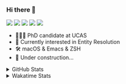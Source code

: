 ### Hi there 👋

[![](https://img.shields.io/badge/-Email-325180?logo=maildotru&logoColor=white&style=flat-square)](mailto:hi@wang.tianshu.me)
[![](https://img.shields.io/badge/-GitHub-black?logo=GitHub&style=flat-square)](https://github.com/tshu-w)
[![](https://img.shields.io/badge/-Telegram-26a5e4?labelColor=fafafa&logo=telegram&style=flat-square)](https://t.me/tshu_w) 
[![](https://img.shields.io/badge/-Twitter-1da1f2?logo=Twitter&logoColor=white&style=flat-square)](https://twitter.com/tshu_w)
[![](https://komarev.com/ghpvc/?username=tshu-w&color=blueviolet&style=flat-square)]()



- 🧑🏻‍🎓 PhD candidate at UCAS
- 🔭 Currently interested in Entity Resolution
- 🛠 macOS & Emacs & ZSH
- 🚧 Under construction...

<details>

<summary>GitHub Stats</summary>

![Tianshu's GitHub stats](https://github-readme-stats.vercel.app/api?username=tshu-w&show_icons=true&theme=buefy&count_private=true)
  
</details>


<details>
  <summary>Wakatime Stats</summary>

  Currently, files accessed by tramp cannot be tracked by wakatime, see https://github.com/wakatime/wakatime-mode/issues/27
  <br>
  
<!--START_SECTION:waka-->
![Code Time](http://img.shields.io/badge/Code%20Time-6%2C003%20hrs%2046%20mins-blue)

**I'm an Early 🐤** 

```text
🌞 Morning    72 commits     ████░░░░░░░░░░░░░░░░░░░░░   16.55% 
🌆 Daytime    196 commits    ███████████░░░░░░░░░░░░░░   45.06% 
🌃 Evening    160 commits    █████████░░░░░░░░░░░░░░░░   36.78% 
🌙 Night      7 commits      ░░░░░░░░░░░░░░░░░░░░░░░░░   1.61%

```
📅 **I'm Most Productive on Tuesday** 

```text
Monday       68 commits     ████░░░░░░░░░░░░░░░░░░░░░   15.63% 
Tuesday      151 commits    ████████░░░░░░░░░░░░░░░░░   34.71% 
Wednesday    55 commits     ███░░░░░░░░░░░░░░░░░░░░░░   12.64% 
Thursday     32 commits     █░░░░░░░░░░░░░░░░░░░░░░░░   7.36% 
Friday       50 commits     ██░░░░░░░░░░░░░░░░░░░░░░░   11.49% 
Saturday     52 commits     ███░░░░░░░░░░░░░░░░░░░░░░   11.95% 
Sunday       27 commits     █░░░░░░░░░░░░░░░░░░░░░░░░   6.21%

```


📊 **This Week I Spent My Time On** 

```text
💬 Programming Languages: 
sh                       23 hrs 20 mins      █████████████████████████   100.0%

🔥 Editors: 
Zsh                      23 hrs 20 mins      █████████████████████████   100.0%

🐱‍💻 Projects: 
universal-blocker        14 hrs 17 mins      ███████████████░░░░░░░░░░   61.21% 
Terminal                 5 hrs 44 mins       ██████░░░░░░░░░░░░░░░░░░░   24.63% 
jhu-mt-hw                2 hrs 36 mins       ██░░░░░░░░░░░░░░░░░░░░░░░   11.17% 
lightning                25 mins             ░░░░░░░░░░░░░░░░░░░░░░░░░   1.83% 
JedAIToolkit             9 mins              ░░░░░░░░░░░░░░░░░░░░░░░░░   0.66%

💻 Operating System: 
Linux                    17 hrs 26 mins      ██████████████████░░░░░░░   74.72% 
Mac                      5 hrs 54 mins       ██████░░░░░░░░░░░░░░░░░░░   25.28%

```

**I Mostly Code in Python** 

```text
Python                   11 repos            ████████████░░░░░░░░░░░░░   50.0% 
HTML                     2 repos             ██░░░░░░░░░░░░░░░░░░░░░░░   9.09% 
Emacs Lisp               2 repos             ██░░░░░░░░░░░░░░░░░░░░░░░   9.09% 
JavaScript               2 repos             ██░░░░░░░░░░░░░░░░░░░░░░░   9.09% 
TeX                      2 repos             ██░░░░░░░░░░░░░░░░░░░░░░░   9.09%

```



 Last Updated on 27/09/2022 08:13:03 UTC
<!--END_SECTION:waka-->
</details>
